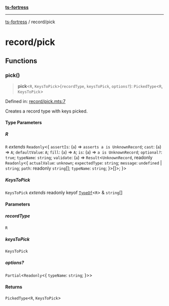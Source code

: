 [**ts-fortress**](../README.md)

---

[ts-fortress](../README.md) / record/pick

# record/pick

## Functions

### pick()

> **pick**\<`R`, `KeysToPick`\>(`recordType`, `keysToPick`, `options?`): `PickedType`\<`R`, `KeysToPick`\>

Defined in: [record/pick.mts:7](https://github.com/noshiro-pf/ts-fortress/blob/main/src/record/pick.mts#L7)

Creates a record type with keys picked.

#### Type Parameters

##### R

`R` _extends_ `Readonly`\<\{ `assertIs`: (`a`) => `asserts a is UnknownRecord`; `cast`: (`a`) => `A`; `defaultValue`: `A`; `fill`: (`a`) => `A`; `is`: (`a`) => `a is UnknownRecord`; `optional?`: `true`; `typeName`: `string`; `validate`: (`a`) => `Result`\<`UnknownRecord`, readonly `Readonly`\<\{ `actualValue`: `unknown`; `expectedType`: `string`; `message`: `undefined` \| `string`; `path`: readonly `string`[]; `typeName`: `string`; \}\>[]\>; \}\>

##### KeysToPick

`KeysToPick` _extends_ readonly keyof [`TypeOf`](../type.md#typeof)\<`R`\> & `string`[]

#### Parameters

##### recordType

`R`

##### keysToPick

`KeysToPick`

##### options?

`Partial`\<`Readonly`\<\{ `typeName`: `string`; \}\>\>

#### Returns

`PickedType`\<`R`, `KeysToPick`\>
